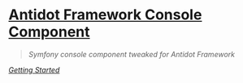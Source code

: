 # [Antidot Framework Console Component](#Antidot-Framework-Console-Tool)

> *Symfony console component tweaked for Antidot Framework*

*[Getting Started](/#install)*

